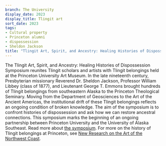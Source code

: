 ```yaml
---
branch: The University
display_date: 2023
display_title: Tlingit art
sort_date: 2023
tags:
- Cultural property
- Princeton alumni
- dispossession
- Sheldon Jackson
title: "Tlingit Art, Spirit, and Ancestry: Healing Histories of Dispossession"
---
```


The Tlingit Art, Spirit, and Ancestry: Healing Histories of Dispossession Symposium reunites Tlingit scholars and artists with Tlingit belongings held at the Princeton University Art Museum. In the late nineteenth century, Presbyterian missionary Reverend Dr. Sheldon Jackson, Professor William Libbey (class of 1877), and Lieutenant George T. Emmons brought hundreds of Tlingit belongings from southeastern Alaska to the Princeton Theological Seminary. Moving from the Department of Geosciences to the Art of the Ancient Americas, the institutional drift of these Tlingit belongings reflects an ongoing condition of broken knowledge. The aim of the symposium is to confront histories of dispossession and ask how we can restore ancestral connections. This symposium marks the beginning of an ongoing partnership between Princeton University and the University of Alaska Southeast. Read more about [the symposium](https://indigenous.princeton.edu/events/tlingit-art-spirit-and-ancestry-healing-histories-dispossession). For more on the history of Tlingit belongings at Princeton, see [New Research on the Art of the Northwest Coast](https://artmuseum.princeton.edu/story/new-research-art-northwest-coast).
